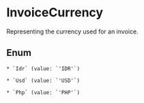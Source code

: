 # InvoiceCurrency

Representing the currency used for an invoice.


## Enum


    * `Idr` (value: `'IDR'`)

    * `Usd` (value: `'USD'`)

    * `Php` (value: `'PHP'`)


